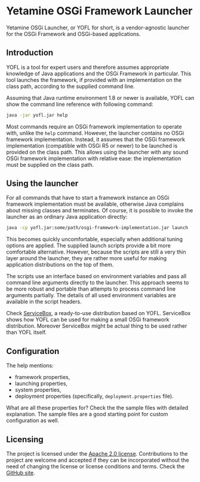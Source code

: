 # Yetamine OSGi Framework Launcher

Yetamine OSGi Launcher, or YOFL for short, is a vendor-agnostic launcher for the OSGi Framework and OSGi-based applications.


## Introduction

YOFL is a tool for expert users and therefore assumes appropriate knowledge of Java applications and the OSGi Framework in particular.
This tool launches the framework, if provided with an implementation on the class path, according to the supplied command line.

Assuming that Java runtime environment 1.8 or newer is available, YOFL can show the command line reference with following command:

```bash
java -jar yofl.jar help
```

Most commands require an OSGi framework implementation to operate with, unlike the `help` command.
However, the launcher contains no OSGi framework implementation.
Instead, it assumes that the OSGi framework implementation (compatible with OSGi R5 or newer) to be launched is provided on the class path.
This allows using the launcher with any sound OSGi framework implementation with relative ease: the implementation must be supplied on the class path.


## Using the launcher

For all commands that have to start a framework instance an OSGi framework implementation must be available, otherwise Java complains about missing classes and terminates.
Of course, it is possible to invoke the launcher as an ordinary Java application directly:

```bash
java -cp yofl.jar:some/path/osgi-framework-implementation.jar launch
```

This becomes quickly uncomfortable, especially when additional tuning options are applied.
The supplied launch scripts provide a bit more comfortable alternative.
However, because the scripts are still a very thin layer around the launcher, they are rather more useful for making application distributions on the top of them.

The scripts use an interface based on environment variables and pass all command line arguments directly to the launcher.
This approach seems to be more robust and portable than attempts to process command line arguments partially.
The details of all used environment variables are available in the script headers.

Check [ServiceBox](http://github.com/yetamine/servicebox), a ready-to-use distribution based on YOFL.
ServiceBox shows how YOFL can be used for making a small OSGi framework distribution.
Moreover ServiceBox might be actual thing to be used rather than YOFL itself.


## Configuration

The help mentions:

* framework properties,
* launching properties,
* system properties,
* deployment properties (specifically, `deployment.properties` file).

What are all these properties for?
Check the the sample files with detailed explanation.
The sample files are a good starting point for custom configuration as well.


## Licensing

The project is licensed under the [Apache 2.0 license](http://www.apache.org/licenses/LICENSE-2.0). Contributions to the project are welcome and accepted if they can be incorporated without the need of changing the license or license conditions and terms. Check the [GitHub site](http://github.com/yetamine/net.yetamine.osgi.launcher).
